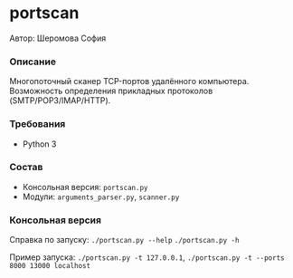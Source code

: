 # portscan
Автор: Шеромова София

### Описание
Многопоточный сканер TCP-портов удалённого компьютера. 
Возможность определения прикладных протоколов (SMTP/POP3/IMAP/HTTP).

### Требования
* Python 3

### Состав
* Консольная версия: `portscan.py`
* Модули: `arguments_parser.py`, `scanner.py`

### Консольная версия
Справка по запуску: `./portscan.py --help` `./portscan.py -h`

Пример запуска: `./portscan.py -t 127.0.0.1`, `./portscan.py -t --ports 8000 13000 localhost`
